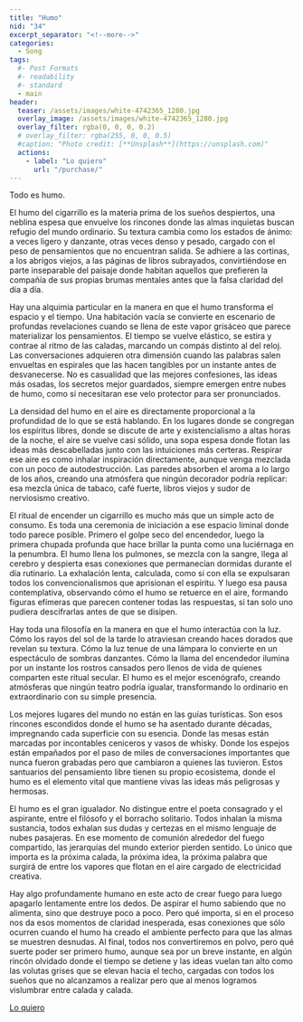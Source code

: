 ```yaml
---
title: "Humo"
nid: "34"
excerpt_separator: "<!--more-->"
categories:
  - Song
tags:
  #- Post Formats
  #- readability
  #- standard
  - main
header:
  teaser: /assets/images/white-4742365_1280.jpg
  overlay_image: /assets/images/white-4742365_1280.jpg
  overlay_filter: rgba(0, 0, 0, 0.2)
  # overlay_filter: rgba(255, 0, 0, 0.5)
  #caption: "Photo credit: [**Unsplash**](https://unsplash.com)"
  actions:
    - label: "Lo quiero"
      url: "/purchase/"
---
```


Todo es humo.

<!--more-->

El humo del cigarrillo es la materia prima de los sueños despiertos, una neblina espesa que envuelve los rincones donde las almas inquietas buscan refugio del mundo ordinario. Su textura cambia como los estados de ánimo: a veces ligero y danzante, otras veces denso y pesado, cargado con el peso de pensamientos que no encuentran salida. Se adhiere a las cortinas, a los abrigos viejos, a las páginas de libros subrayados, convirtiéndose en parte inseparable del paisaje donde habitan aquellos que prefieren la compañía de sus propias brumas mentales antes que la falsa claridad del día a día.

Hay una alquimia particular en la manera en que el humo transforma el espacio y el tiempo. Una habitación vacía se convierte en escenario de profundas revelaciones cuando se llena de este vapor grisáceo que parece materializar los pensamientos. El tiempo se vuelve elástico, se estira y contrae al ritmo de las caladas, marcando un compás distinto al del reloj. Las conversaciones adquieren otra dimensión cuando las palabras salen envueltas en espirales que las hacen tangibles por un instante antes de desvanecerse. No es casualidad que las mejores confesiones, las ideas más osadas, los secretos mejor guardados, siempre emergen entre nubes de humo, como si necesitaran ese velo protector para ser pronunciados.

La densidad del humo en el aire es directamente proporcional a la profundidad de lo que se está hablando. En los lugares donde se congregan los espíritus libres, donde se discute de arte y existencialismo a altas horas de la noche, el aire se vuelve casi sólido, una sopa espesa donde flotan las ideas más descabelladas junto con las intuiciones más certeras. Respirar ese aire es como inhalar inspiración directamente, aunque venga mezclada con un poco de autodestrucción. Las paredes absorben el aroma a lo largo de los años, creando una atmósfera que ningún decorador podría replicar: esa mezcla única de tabaco, café fuerte, libros viejos y sudor de nerviosismo creativo.

El ritual de encender un cigarrillo es mucho más que un simple acto de consumo. Es toda una ceremonia de iniciación a ese espacio liminal donde todo parece posible. Primero el golpe seco del encendedor, luego la primera chupada profunda que hace brillar la punta como una luciérnaga en la penumbra. El humo llena los pulmones, se mezcla con la sangre, llega al cerebro y despierta esas conexiones que permanecían dormidas durante el día rutinario. La exhalación lenta, calculada, como si con ella se expulsaran todos los convencionalismos que aprisionan el espíritu. Y luego esa pausa contemplativa, observando cómo el humo se retuerce en el aire, formando figuras efímeras que parecen contener todas las respuestas, si tan solo uno pudiera descifrarlas antes de que se disipen.

Hay toda una filosofía en la manera en que el humo interactúa con la luz. Cómo los rayos del sol de la tarde lo atraviesan creando haces dorados que revelan su textura. Cómo la luz tenue de una lámpara lo convierte en un espectáculo de sombras danzantes. Cómo la llama del encendedor ilumina por un instante los rostros cansados pero llenos de vida de quienes comparten este ritual secular. El humo es el mejor escenógrafo, creando atmósferas que ningún teatro podría igualar, transformando lo ordinario en extraordinario con su simple presencia.

Los mejores lugares del mundo no están en las guías turísticas. Son esos rincones escondidos donde el humo se ha asentado durante décadas, impregnando cada superficie con su esencia. Donde las mesas están marcadas por incontables ceniceros y vasos de whisky. Donde los espejos están empañados por el paso de miles de conversaciones importantes que nunca fueron grabadas pero que cambiaron a quienes las tuvieron. Estos santuarios del pensamiento libre tienen su propio ecosistema, donde el humo es el elemento vital que mantiene vivas las ideas más peligrosas y hermosas.

El humo es el gran igualador. No distingue entre el poeta consagrado y el aspirante, entre el filósofo y el borracho solitario. Todos inhalan la misma sustancia, todos exhalan sus dudas y certezas en el mismo lenguaje de nubes pasajeras. En ese momento de comunión alrededor del fuego compartido, las jerarquías del mundo exterior pierden sentido. Lo único que importa es la próxima calada, la próxima idea, la próxima palabra que surgirá de entre los vapores que flotan en el aire cargado de electricidad creativa.

Hay algo profundamente humano en este acto de crear fuego para luego apagarlo lentamente entre los dedos. De aspirar el humo sabiendo que no alimenta, sino que destruye poco a poco. Pero qué importa, si en el proceso nos da esos momentos de claridad inesperada, esas conexiones que sólo ocurren cuando el humo ha creado el ambiente perfecto para que las almas se muestren desnudas. Al final, todos nos convertiremos en polvo, pero qué suerte poder ser primero humo, aunque sea por un breve instante, en algún rincón olvidado donde el tiempo se detiene y las ideas vuelan tan alto como las volutas grises que se elevan hacia el techo, cargadas con todos los sueños que no alcanzamos a realizar pero que al menos logramos vislumbrar entre calada y calada.


[Lo quiero](../../purchase/)


